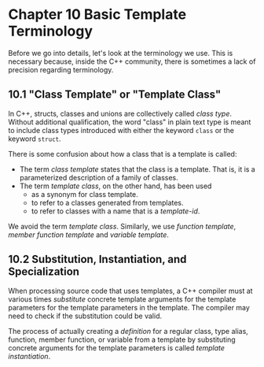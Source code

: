 # Chapter 10 Basic Template Terminology

Before we go into details, let's look at the terminology we use. This
is necessary because, inside the C++ community, there is sometimes
a lack of precision regarding terminology.

## 10.1 "Class Template" or "Template Class"

In C++, structs, classes and unions are collectively called *class type*.
Without additional qualification, the word "class" in plain text type
is meant to include class types introduced with either the keyword
`class` or the keyword `struct`.

There is some confusion about how a class that is a template is called:

+ The term *class template* states that the class is a template. That is,
it is a parameterized description of a family of classes.
+ The term *template class*, on the other hand, has been used
  + as a synonym for class template.
  + to refer to a classes generated from templates.
  + to refer to classes with a name that is a *template-id*.

We avoid the term *template class*. Similarly, we use *function template*,
*member function template* and *variable template*.

## 10.2 Substitution, Instantiation, and Specialization

When processing source code that uses templates, a C++ compiler must at
various times *substitute* concrete template arguments for the template
parameters for the template parameters in the template. The compiler
may need to check if the substitution could be valid.

The process of actually creating a *definition* for a regular class, type
alias, function, member function, or variable from a template by substituting
concrete arguments for the template parameters is called *template instantiation*.

